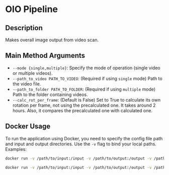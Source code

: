 # OIO Pipeline

## Description
Makes overall image output from video scan.

## Main Method Arguments
- `--mode {single,multiple}`: Specify the mode of operation (single video or multiple videos).
- `--path_to_video PATH_TO_VIDEO`: (Required if using `single` mode) Path to the video file.
- `--path_to_folder PATH_TO_FOLDER`: (Required if using `multiple` mode) Path to the folder containing videos.
- `--calc_rot_per_frame`: (Default is False) Set to True to calculate its own rotation per frame, not using the precalculated one. It takes around 2 hours. Also, it compares the precalculated one with calculated one.

## Docker Usage
To run the application using Docker, you need to specify the config file path and input and output directories. Use the `-v` flag to bind your local paths.
Examples:

```bash
docker run -v /path/to/input:/input -v /path/to/output:/output -v /path/to/config/config.py:/app/src/config.py oio-pipeline --mode multiple
```
```bash
docker run -v /path/to/input:/input -v /path/to/output:/output -v /path/to/config/config.py:/app/src/config.py oio-pipeline --mode single --path_to_video '/input/GX010009_cely zavit clona nahoru.MP4'
```